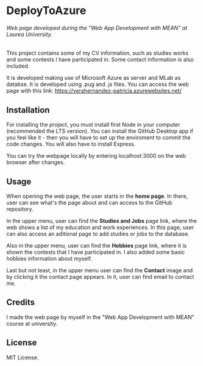 # DeployToAzure
###### Web page developed during the "Web App Development with MEAN" at Laurea University.

This project contains some of my CV information, such as studies works and some contests I have participated in.
Some contact information is also included. 

It is developed making use of Microsoft Azure as server and MLab as databse. 
It is developed using .pug and .js files.
You can access the web page with this link: https://verahernandez-patricia.azurewebsites.net/

## Installation
For installing the project, you must install first Node in your computer (recommended the LTS version). 
You can install the GitHub Desktop app if you feel like it - then you will have to set up the enviroment to commit the code changes. 
You will also have to install Express.

You can try the webpage locally by entering localhost:3000 on the web browser after changes.

## Usage
When opening the web page, the user starts in the **home page**. In there, user can see what's the page about and can access to the GitHub repository. 

In the upper menu, user can find the **Studies and Jobs** page link, where the web shows a list of my education and work experiences. In this page, user can also access an aditional page to add studies or jobs to the database. 

Also in the upper menu, user can find the **Hobbies** page link, where it is shown the contests that I have participated in. I also added some basic hobbies information about myself.

Last but not least, in the upper menu user can find the **Contact** image and by clicking it the contact page appears. In it, user can find email to contact me. 

## Credits
I made the web page by myself in the "Web App Development with MEAN" course at university. 

## License
MIT License.
